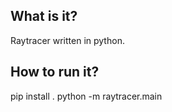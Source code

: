 ## What is it?

Raytracer written in python.


## How to run it?

pip install .
python -m raytracer.main
